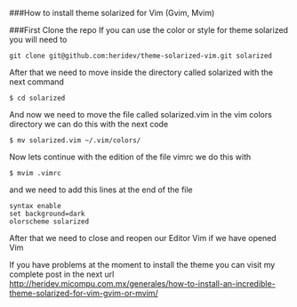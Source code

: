 ###How to install theme solarized for Vim (Gvim, Mvim)

###First Clone the repo
If you can use the color or style for theme solarized you will need to 
    
    git clone git@github.com:heridev/theme-solarized-vim.git solarized

After that we need to move inside the directory called solarized with the next command

    $ cd solarized

And now we need to move the file called solarized.vim in the vim colors directory we can do this with the next code

    $ mv solarized.vim ~/.vim/colors/

Now lets continue with the edition of the file vimrc we do this with

    $ mvim .vimrc

and we need to add this lines at the end of the file

    syntax enable
    set background=dark
    olorscheme solarized

After that we need to close and reopen our Editor Vim if we have opened
Vim

If you have problems at the moment to install the theme you can visit my
complete post in the next url
http://heridev.micompu.com.mx/generales/how-to-install-an-incredible-theme-solarized-for-vim-gvim-or-mvim/


